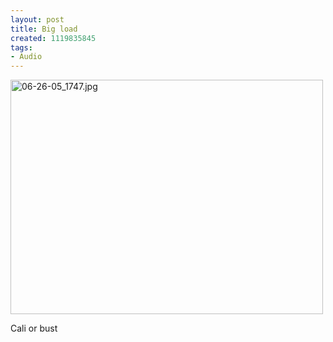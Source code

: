 ```yaml
--- 
layout: post
title: Big load
created: 1119835845
tags: 
- Audio
---
```

<a href="http://www.flickr.com/photos/43545096@N00/21772708/" title="06-26-05_1747.jpg by mprasuhn, on Flickr"><img src="http://farm1.staticflickr.com/15/21772708_0e29e60579.jpg" width="500" height="375" alt="06-26-05_1747.jpg"></a>

Cali or bust


